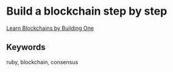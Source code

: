 # Build a blockchain step by step

[Learn Blockchains by Building One](https://hackernoon.com/learn-blockchains-by-building-one-117428612f46)

## Keywords
ruby, blockchain, consensus